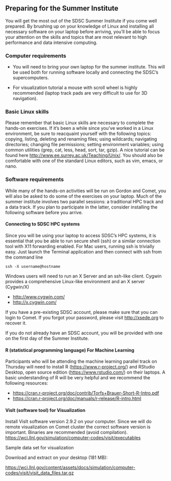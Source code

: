 ## Preparing for the Summer Institute

You will get the most out of the SDSC Summer Institute if you come well prepared. By brushing up on your knowledge of Linux and installing all necessary software on your laptop before arriving, you’ll be able to focus your attention on the skills and topics that are most relevant to high performance and data intensive computing.

###  Computer requirements

* You will need to bring your own laptop for the summer institute. This will be used both for running software locally and connecting the SDSC’s supercomputers.

* For visualization tutorial a mouse with scroll wheel is highly recommended (laptop track pads are very difficult to use for 3D navigation).

### Basic Linux skills

Please remember that basic Linux skills are necessary to complete the hands-on exercises. If it’s been a while since you’ve worked in a Linux environment, be sure to reacquaint yourself with the following topics: copying, listing, deleting and renaming files; using wildcards; navigating directories; changing file permissions; setting environment variables; using common utilities (grep, cat, less, head, sort, tar, gzip). A nice tutorial can be found here http://www.ee.surrey.ac.uk/Teaching/Unix/. You should also be comfortable with one of the standard Linux editors, such as vim, emacs, or nano.

### Software requirements

While many of the hands-on activities will be run on Gordon and Comet, you will also be asked to do some of the exercises on your laptop. Much of the summer institute involves two parallel sessions: a traditional HPC track and a data track. If you plan to participate in the latter, consider installing the following software before you arrive.

#### Connecting to SDSC HPC systems

Since you will be using your laptop to access SDSC’s HPC systems, it is essential that you be able to run secure shell (ssh) or a similar connection tool with X11 forwarding enabled. For Mac users, running ssh is trivially easy. Just launch the Terminal application and then connect with ssh from the command line

    ssh -X username@hostname

Windows users will need to run an X Server and an ssh-like client. Cygwin provides a comprehensive Linux-like environment and an X server (Cygwin/X)

* http://www.cygwin.com/
* http://x.cygwin.com/

If you have a pre-existing SDSC account, please make sure that you can login to Comet. If you forgot your password, please visit <http://xsede.org> to recover it.

If you do not already have an SDSC account, you will be provided with one on the first day of the Summer Institute.


#### R (statistical programming language) For Machine Learning

Participants who will be attending the machine learning parallel track on Thursday will need to install R (https://www.r-project.org/) and RStudio Desktop, open source edition (https://www.rstudio.com/) on their laptops. A basic understanding of R will be very helpful and we recommend the following resources:

* https://cran.r-project.org/doc/contrib/Torfs+Brauer-Short-R-Intro.pdf
* https://cran.r-project.org/doc/manuals/r-release/R-intro.html


#### VisIt (software tool) for Visualization

Install VisIt software version 2.9.2 on your computer. Since we will do remote visualization on Comet cluster the correct software version is important. Binaries are recommended (avoid compilation). <https://wci.llnl.gov/simulation/computer-codes/visit/executables>

Sample data set for visualization

Download and extract on your desktop (181 MB):

https://wci.llnl.gov/content/assets/docs/simulation/computer-codes/visit/visit_data_files.tar.gz
